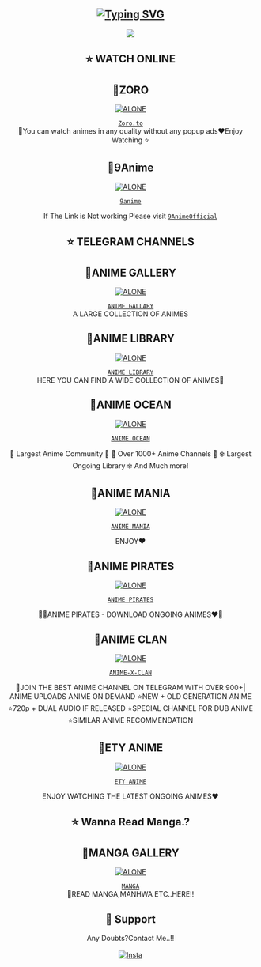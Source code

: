 <div align="center">

## [![Typing SVG](https://readme-typing-svg.herokuapp.com?font=Rockstar-ExtraBold&color=FF0000&lines=REDIRECT+PAGE+FOR+ANIME+CHANNELS;WATCH+ONLINE+OR+DOWNLOAD;THANKXX)](https://git.io/typing-svg)

 </a>
</p>
<div align="center">
  <img border-radius: 15px src="https://github.com/Alone-Mods/filesmahnn/blob/1e189c8a4c400ed2e508d815f0bd77febdf46411/20230306_080355.jpg" />
  <p align="center">

    
</p>



  

## ⭐ WATCH ONLINE


## 🎯ZORO 
  <div align="center">
    
  [![`ALONE`](https://github.com/Alone-Mods/filesmahnn/blob/main/Zoro.png?size=200)](https://zoro.to/home)

[`Zoro.to`](https://zoro.to/home)  
📌You can watch animes in any quality without any popup ads❤️Enjoy Watching ⭐
  </div>



## 🎯9Anime
  <div align="center">
    
  [![`ALONE`](https://github.com/Alone-Mods/filesmahnn/blob/main/9anime.jpg?size=200)](https://9anime.pl/home)

[`9anime`](https://9anime.pl/home)  

If The Link is Not working Please visit
[`9AnimeOfficial`](https://9anime.me/)
  </div>


## ⭐ TELEGRAM CHANNELS


## 🎯ANIME GALLERY 
  <div align="center">
    
  [![`ALONE`](https://github.com/Alone-Mods/filesmahnn/blob/main/Animegallery.jpg?size=200)](https://telegram.me/Anime_Gallery)

[`ANIME GALLARY`](https://telegram.me/Anime_Gallery)  
A LARGE COLLECTION OF ANIMES
  </div>


## 🎯ANIME LIBRARY 
  <div align="center">
    
  [![`ALONE`](https://github.com/Alone-Mods/filesmahnn/blob/main/AnimeLibrary.jpg?size=200)](https://telegram.me/Anime_Library)

[`ANIME LIBRARY`](https://telegram.me/Anime_Library)  
HERE YOU CAN FIND A WIDE COLLECTION OF ANIMES🎉
  </div>

## 🎯ANIME OCEAN 
  <div align="center">
    
  [![`ALONE`](https://github.com/Alone-Mods/filesmahnn/blob/main/animeOcean.jpg?size=200)](https://telegram.me/Anime_Ocean_Backup)

[`ANIME OCEAN`](https://telegram.me/Anime_Ocean_Backup)  

🔆 Largest Anime Community 🔆
🌟 Over 1000+ Anime Channels 🌟
❄️ Largest Ongoing Library ❄️
And Much more!
  </div>

## 🎯ANIME MANIA 
  <div align="center">
    
  [![`ALONE`](https://github.com/Alone-Mods/filesmahnn/blob/main/Animemania.jpg?size=200)](https://telegram.me/Anime_Maniaac)

[`ANIME MANIA`](https://telegram.me/Anime_Maniaac)  

ENJOY❤️
  </div>

## 🎯ANIME PIRATES 
  <div align="center">
    
  [![`ALONE`](https://github.com/Alone-Mods/filesmahnn/blob/main/animePirates.jpg?size=200)](https://telegram.me/Anime_Pirates)

[`ANIME PIRATES`](https://telegram.me/Anime_Pirates)  

🏴‍☠️ANIME PIRATES - DOWNLOAD ONGOING ANIMES❤️🎯
  </div>



## 🎯ANIME CLAN 
  <div align="center">
    
  [![`ALONE`](https://github.com/Alone-Mods/filesmahnn/blob/main/Animeclan.jpg?size=200)](https://telegram.me/Anime_x_Clan)

[`ANIME-X-CLAN`](https://telegram.me/Anime_x_Clan)  

📌JOIN THE BEST ANIME CHANNEL ON
TELEGRAM WITH OVER 900+| ANIME UPLOADS
ANIME ON DEMAND
⭐NEW + OLD GENERATION ANIME
⭐720p + DUAL AUDIO IF RELEASED
⭐SPECIAL CHANNEL FOR DUB ANIME
⭐SIMILAR ANIME RECOMMENDATION
  </div>


## 🎯ETY ANIME 
  <div align="center">
    
  [![`ALONE`](https://github.com/Alone-Mods/filesmahnn/blob/main/ETY%20ANIME.jpg?size=200)](https://telegram.me/Anime_ETY)

[`ETY ANIME`](https://telegram.me/Anime_ETY)  

ENJOY WATCHING THE LATEST ONGOING ANIMES❤️
  </div>

## ⭐ Wanna Read Manga.?


## 🎯MANGA GALLERY 
  <div align="center">
    
  [![`ALONE`](https://github.com/Alone-Mods/filesmahnn/blob/main/IMG_20230306_115749_989.jpg?size=200)](https://telegram.me/Manga_Gallery)

[`MANGA`](https://telegram.me/Manga_Gallery)  
📌READ MANGA,MANHWA ETC..HERE!!
  </div>



## 📢 Support  
Any Doubts?Contact Me..!!
    <br>
<br>
  [![Insta](https://github.com/Alone-Mods/filesmahnn/blob/main/insta.png.jpg)](https://instagram.com/4lon3.xyz?igshid=ZDdkNTZiNTM=)
  <div align="center">
       
  </div>
  
